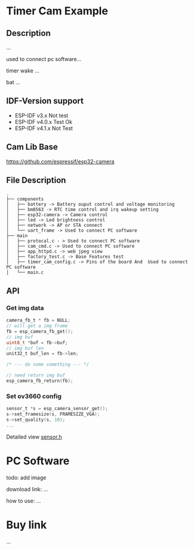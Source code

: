 # Timer Cam Example

## Description
... 

used to connect pc software... 

timer wake ...

bat ...


## IDF-Version support
- ESP-IDF v3.x    Not test
- ESP-IDF v4.0.x  Test Ok
- ESP-IDF v4.1.x  Not Test

## Cam Lib Base
https://github.com/espressif/esp32-camera

## File Description
```
.
├── components
│   ├── battery -> Battery ouput control and voltage monitoring 
│   ├── bm8563 -> RTC time control and irq wakeup setting
│   ├── esp32-camera -> Camera control
│   ├── led -> Led brightness control
│   ├── network -> AP or STA connect 
│   └── uart_frame -> Used to connect PC software
├── main
│   ├── protocal.c - > Used to connect PC software
│   ├── cam_cmd.c -> Used to connect PC software
│   ├── app_httpd.c -> web jpeg view
│   ├── factory_test.c -> Base Features test
│   ├── timer_cam_config.c -> Pins of the board And  Used to connect PC software
│   └── main.c
```
## API

### Get img data

```c
camera_fb_t * fb = NULL;
// will get a img frame
fb = esp_camera_fb_get();
// img buf
uint8_t *buf = fb->buf;
// img buf len
unit32_t buf_len = fb->len;

/* --- do some something --- */

// need return img buf
esp_camera_fb_return(fb);
```

### Set ov3660 config

```c
sensor_t *s = esp_camera_sensor_get();
s->set_framesize(s, FRAMESIZE_VGA);
s->set_quality(s, 10);
...
```

Detailed view [sensor.h](components/esp32-camera/driver/include/sensor.h)

# PC Software
todo: add image

download link: ...

how to use: ...

# Buy link
...

